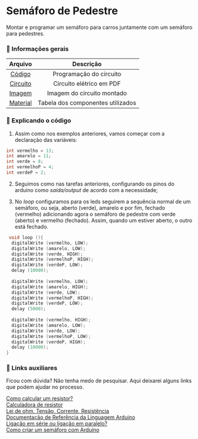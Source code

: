 # Semáforo de Pedestre 
Montar e programar um semáforo para carros juntamente com um semáforo para pedestres.

### 📌 Informações gerais

| Arquivo     | Descrição                       |
| :---:       |                 :---:           |
| [Código](https://github.com/M4DUH/learning-cpp/blob/main/lista%2001/prog%2004/semáforo%20pedestre.cpp)           | Programação do circuito             |
| [Circuito](https://github.com/M4DUH/learning-cpp/blob/main/lista%2001/prog%2004/prog%2004%20-%20circuito.pdf)    | Circuito elétrico em PDF            |
| [Imagem](https://github.com/M4DUH/learning-cpp/blob/main/lista%2001/prog%2004/prog%2004%20-%20imagem.png)        | Imagem do circuito montado          |
| [Material](https://github.com/M4DUH/learning-cpp/blob/main/lista%2001/prog%2004/prog%2004%20-%20material.csv)    | Tabela dos componentes utilizados   |


### 📝 Explicando o código

1) Assim como nos exemplos anteriores, vamos começar com a declaração das variáveis:
``` cpp 
int vermelho = 13;
int amarelo = 11;
int verde = 8;
int vermelhoP = 4;
int verdeP = 2;
```

2) Seguimos como nas tarefas anteriores, configurando os pinos do arduino como *saída/output* de acordo com a necessidade;

3) No *loop* configuramos para os leds seguirem a sequência normal de um semáforo, ou seja, aberto (verde), amarelo e por fim, fechado (vermelho) adicionando agora o semáforo de pedestre com verde (aberto) e vermelho (fechado). Assim, quando um estiver aberto, o outro está fechado.
``` cpp 
 void loop (){
  digitalWrite (vermelho, LOW);
  digitalWrite (amarelo, LOW);
  digitalWrite (verde, HIGH);
  digitalWrite (vermelhoP, HIGH);
  digitalWrite (verdeP, LOW);
  delay (10000);
  
  digitalWrite (vermelho, LOW);
  digitalWrite (amarelo, HIGH);
  digitalWrite (verde, LOW);
  digitalWrite (vermelhoP, HIGH);
  digitalWrite (verdeP, LOW);
  delay (5000);
  
  digitalWrite (vermelho, HIGH);
  digitalWrite (amarelo, LOW);
  digitalWrite (verde, LOW);
  digitalWrite (vermelhoP, LOW);
  digitalWrite (verdeP, HIGH);
  delay (10000);
}
```

### 📎 Links auxiliares
Ficou com dúvida? Não tenha medo de pesquisar. Aqui deixarei alguns links que podem ajudar no processo.

[Como calcular um resistor?](https://www.imcresistencias.com.br/post/fisica-e-resistencia-eletrica-4-conceitos-que-voce-precisa-conhecer)\
[Calculadora de resistor](https://br.mouser.com/technical-resources/conversion-calculators/resistor-color-code-calculator)\
[Lei de ohm, Tensão, Corrente, Resistência](https://embarcados.com.br/lei-de-ohm/)\
[Documentação de Referência da Linguagem Arduino](https://www.arduino.cc/reference/pt/)\
[Ligação em série ou ligação em paralelo?](https://www.mundodaeletrica.com.br/ligacao-em-serie-ou-ligacao-em-paralelo/)\
[Como criar um semáforo com Arduino](https://www.makerhero.com/blog/como-criar-um-semaforo-com-arduino/)


